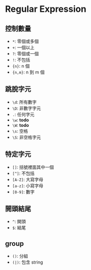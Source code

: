 # Regular Expression

## 控制數量

- `*`: 零個或多個
- `+`: 一個以上
- `?`: 零個或一個
- `!`: 不包括
- `{n}`: n 個
- `{n,m}`: n 到 m 個

## 跳脫字元

- `\d`: 所有數字
- `\D`: 非數字字元
- `.`: 任何字元
- `\w`: **todo**
- `\W`: **todo**
- `\s`: 空格
- `\S`: 非空格字元

## 特定字元

- `[]`: 括號裡面其中一個
- `[^]`: 不包括
- `[A-Z]`: 大寫字母
- `[a-z]`: 小寫字母
- `[0-9]`: 數字

## 開頭結尾

- `^`: 開頭
- `$`: 結尾

## group

- `()`: 分組
- `(|)`: 包含 string
